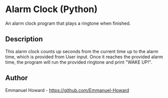 # Alarm Clock (Python)
An alarm clock program that plays a ringtone when finished.

## Description
This alarm clock counts up seconds from the current time up to the alarm time, which is provided from User input. Once it reaches the provided alarm time, the program will run the provided ringtone and print "WAKE UP!".

## Author
Emmanuel Howard - https://github.com/Emmanuel-Howard